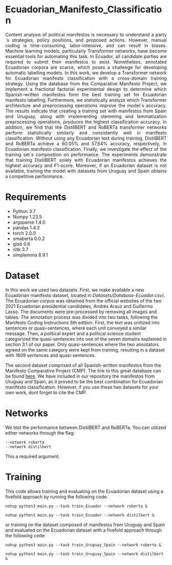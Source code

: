 # Ecuadorian_Manifesto_Classification
<p align="justify"> Content analysis of political manifestos is necessary to understand a party´s strategies, policy positions, and proposed actions. However, manual coding is time-consuming, labor-intensive, and can result in biases. Machine learning models, particularly Transformer networks, have become essential tools for automating this task. In Ecuador, all candidate parties are required to submit their manifestos to exist. Nonetheless, annotated Ecuadorian corpora are scarce, which poses a challenge for developing automatic labelling models. In this work, we develop a Transformer network for Ecuadorian manifesto classification with a cross-domain training strategy. Using the database from the Comparative Manifesto Project, we implement a fractional factorial experimental design to determine which Spanish-written manifestos form the best training set for Ecuadorian manifesto labelling. Furthermore, we statistically analyze which Transformer architecture and preprocessing operations improve the model´s accuracy. The results indicate that creating a training set with manifestos from Spain and Uruguay, along with implementing stemming and lemmatization preprocessing operations, produces the highest classification accuracy. In addition, we find that the DistilBERT and RoBERTa transformer networks perform statistically similarly and consistently well in manifesto classification. Without using any Ecuadorian text during training, DistilBERT and RoBERTa achieve a 60.05% and 57.64% accuracy, respectively, in Ecuadorian manifesto classification. Finally, we investigate the effect of the training set´s composition on performance. The experiments demonstrate that training DistilBERT solely with Ecuadorian manifestos achieves the highest accuracy and F1-score. Moreover, if an Ecuadorian dataset is not available, training the model with datasets from Uruguay and Spain obtains a competitive performance.</p>

# Requirements
* Python 3.7
* Numpy 1.23.5
* argsparse 1.4.0
* pandas 1.4.2
* torch 2.0.0
* smaberta 0.0.2
* glob 0.6 
* nltk 3.7
* simplemma 8.9.1

# Dataset

In this work we used two datasets. First, we make available a new Ecuadorian manifesto dataset, located in *Datasets/Database-Ecuador.csv)*. The Ecuadorian corpus was obtained from the official websites of the two 2021 Ecuadorian presidential candidates, Andrés Arauz and Guillermo Lasso. The documents were pre-processed by removing all images and tables. The annotation process was divided into two tasks, following the Manifesto Coding Instructions 5th edition. First, the text was unitized into sentences or quasi-sentences, where each unit conveyed a similar message. Then, a political expert and a political science student categorized the quasi-sentences into one of the seven domains explained in section 3.1 of our paper. Only quasi-sentences where the two annotators agreed on the same category were kept from training, resulting in a dataset with 1809 sentences and quasi-sentences. 

The second dataset comprised of all Spanish-written manifestos from the Manifesto Comparative Project (CMP). The link to this great database can be found [here](https://manifesto-project.wzb.eu/). We have included in our repository the manifestos from Uruguay and Spain, as it proved to be the best combination for Ecuadorian manifesto classification. However, if you use these two datasets for your own work, dont forget to cite the CMP. 

# Networks 
We test the performance between DistilBERT and RoBERTa. You can utilized either networks through the flag: 
```
--network roberta
--network distilbert
```
This a required argument.
# Training 
This code allows training and evaluating on the Ecuadorian dataset using a fivefold approach by running the following code:  
```
nohup python3 main.py --task train_Ecuador --network roberta & 

nohup python3 main.py --task train_Ecuador --network distilbert & 
```
or training on the dataset composed of manifestos from Uruguay and Spain and evaluated on the Ecuadorian dataset with a fivefold approach through the following code: 
```
nohup python3 main.py --task train_Uruguay_Spain --network roberta & 

nohup python3 main.py --task train_Uruguay_Spain --network distilbert & 
```

